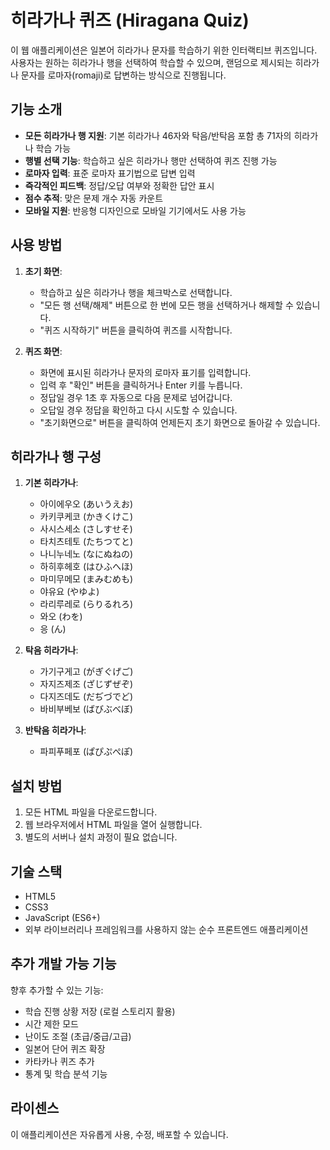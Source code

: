 # 히라가나 퀴즈 (Hiragana Quiz)

이 웹 애플리케이션은 일본어 히라가나 문자를 학습하기 위한 인터랙티브 퀴즈입니다. 사용자는 원하는 히라가나 행을 선택하여 학습할 수 있으며, 랜덤으로 제시되는 히라가나 문자를 로마자(romaji)로 답변하는 방식으로 진행됩니다.

## 기능 소개

- **모든 히라가나 행 지원**: 기본 히라가나 46자와 탁음/반탁음 포함 총 71자의 히라가나 학습 가능
- **행별 선택 기능**: 학습하고 싶은 히라가나 행만 선택하여 퀴즈 진행 가능
- **로마자 입력**: 표준 로마자 표기법으로 답변 입력
- **즉각적인 피드백**: 정답/오답 여부와 정확한 답안 표시
- **점수 추적**: 맞은 문제 개수 자동 카운트
- **모바일 지원**: 반응형 디자인으로 모바일 기기에서도 사용 가능

## 사용 방법

1. **초기 화면**:
   - 학습하고 싶은 히라가나 행을 체크박스로 선택합니다.
   - "모든 행 선택/해제" 버튼으로 한 번에 모든 행을 선택하거나 해제할 수 있습니다.
   - "퀴즈 시작하기" 버튼을 클릭하여 퀴즈를 시작합니다.

2. **퀴즈 화면**:
   - 화면에 표시된 히라가나 문자의 로마자 표기를 입력합니다.
   - 입력 후 "확인" 버튼을 클릭하거나 Enter 키를 누릅니다.
   - 정답일 경우 1초 후 자동으로 다음 문제로 넘어갑니다.
   - 오답일 경우 정답을 확인하고 다시 시도할 수 있습니다.
   - "초기화면으로" 버튼을 클릭하여 언제든지 초기 화면으로 돌아갈 수 있습니다.

## 히라가나 행 구성

1. **기본 히라가나**:
   - 아이에우오 (あいうえお)
   - 카키쿠케코 (かきくけこ)
   - 사시스세소 (さしすせそ)
   - 타치츠테토 (たちつてと)
   - 나니누네노 (なにぬねの)
   - 하히후헤호 (はひふへほ)
   - 마미무메모 (まみむめも)
   - 야유요 (やゆよ)
   - 라리루레로 (らりるれろ)
   - 와오 (わを)
   - 응 (ん)

2. **탁음 히라가나**:
   - 가기구게고 (がぎぐげご)
   - 자지즈제조 (ざじずぜぞ)
   - 다지즈데도 (だぢづでど)
   - 바비부베보 (ばびぶべぼ)

3. **반탁음 히라가나**:
   - 파피푸페포 (ぱぴぷぺぽ)

## 설치 방법

1. 모든 HTML 파일을 다운로드합니다.
2. 웹 브라우저에서 HTML 파일을 열어 실행합니다.
3. 별도의 서버나 설치 과정이 필요 없습니다.

## 기술 스택

- HTML5
- CSS3
- JavaScript (ES6+)
- 외부 라이브러리나 프레임워크를 사용하지 않는 순수 프론트엔드 애플리케이션

## 추가 개발 가능 기능

향후 추가할 수 있는 기능:

- 학습 진행 상황 저장 (로컬 스토리지 활용)
- 시간 제한 모드
- 난이도 조절 (초급/중급/고급)
- 일본어 단어 퀴즈 확장
- 카타카나 퀴즈 추가
- 통계 및 학습 분석 기능

## 라이센스

이 애플리케이션은 자유롭게 사용, 수정, 배포할 수 있습니다.
